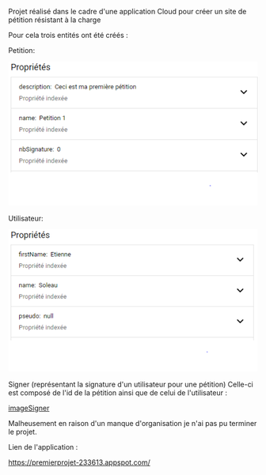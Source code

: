 Projet réalisé dans le cadre d'une application Cloud pour créer un site de pétition résistant à la charge

Pour cela trois entités ont été créés :

Petition:

![imagePetition](petition.png)

Utilisateur:

![imageUtilisateur](utilisateur.png)

Signer (représentant la signature d'un utilisateur pour une pétition)
Celle-ci est composé de l'id de la pétition ainsi que de celui de l'utilisateur :

[imageSigner](signer.png)


Malheusement en raison d'un manque d'organisation je n'ai pas pu terminer le projet.

Lien de l'application : 

https://premierprojet-233613.appspot.com/
